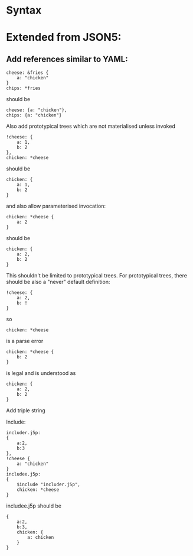 # Syntax

# Extended from JSON5:

## Add references similar to YAML:

```
cheese: &fries {
    a: "chicken"
}
chips: *fries
```

should be

```
cheese: {a: "chicken"},
chips: {a: "chicken"}
```

Also add prototypical trees which are not materialised unless invoked

```
!cheese: {
    a: 1,
    b: 2
},
chicken: *cheese

```

should be

```
chicken: {
    a: 1,
    b: 2
}
```

and also allow parameterised invocation:

```
chicken: *cheese {
    a: 2
}
```

should be

```
chicken: {
    a: 2,
    b: 2
}
```

This shouldn't be limited to prototypical trees.
For prototypical trees, there should be also a "never" default definition:

```
!cheese: {
    a: 2,
    b: !
}
 ```

so

```
chicken: *cheese
```

is a parse error

```
chicken: *cheese {
    b: 2
}
```

is legal and is understood as

```
chicken: {
    a: 2,
    b: 2
}
```

Add triple string

Include:

```
includer.j5p:
{
    a:2,
    b:3
},
!cheese {
    a: "chicken"
}
includee.j5p:
{
    $include "includer.j5p",
    chicken: *cheese
}
```

includee.j5p should be

```
{
    a:2,
    b:3,
    chicken: {
        a: chicken
    }
}
```
